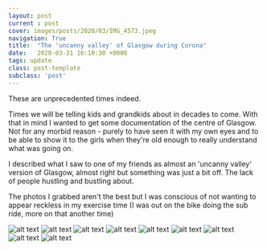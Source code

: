 ```yaml
---
layout: post
current : post
cover: images/posts/2020/03/IMG_4573.jpeg
navigation: True
title:  "The 'uncanny valley' of Glasgow during Corona"
date:   2020-03-31 16:10:30 +0000
tags: update
class: post-template
subclass: 'post'
---
```

These are unprecedented times indeed.

Times we will be telling kids and grandkids about in decades to come. With that in mind I wanted to get some documentation of the centre of Glasgow. Not for any morbid reason - purely to have seen it with my own eyes and to be able to show it to the girls when they're old enough to really understand what was going on.

I described what I saw to one of my friends as almost an 'uncanny valley' version of Glasgow, almost right but something was just a bit off. The lack of people hustling and bustling about.

The photos I grabbed aren't the best but I was conscious of not wanting to appear reckless in my exercise time (I was out on the bike doing the sub ride, more on that another time)

![alt text](/images/posts/2020/03/IMG_2290.jpeg)
![alt text](/images/posts/2020/03/IMG_2291.jpeg)
![alt text](/images/posts/2020/03/IMG_2293.jpeg)
![alt text](/images/posts/2020/03/IMG_2296.jpeg)
![alt text](/images/posts/2020/03/IMG_2299.jpeg)
![alt text](/images/posts/2020/03/IMG_2301.jpeg)
![alt text](/images/posts/2020/03/IMG_2305.jpeg)
![alt text](/images/posts/2020/03/IMG_2307.jpeg)
![alt text](/images/posts/2020/03/IMG_2318.jpeg)
